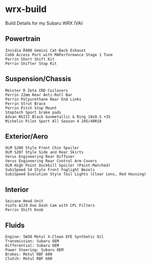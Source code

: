 # wrx-build
Build Details for my Subaru WRX (VA)

## Powertrain
    Invidia R400 Gemini Cat-Back Exhaust
    Cobb Access Port with MAPerformance Stage 1 Tune
    Perrin Short Shift Kit
    Perrin Shifter Stop Kit

## Suspension/Chassis
    Meister R Zeta CRD Coilovers
    Perrin 22mm Rear Anti-Roll Bar
    Perrin Polyurethane Rear End Links
    Perrin Strut Brace
    Perrin Pitch Stop Mount
    Stoptech Sport brake pads
    Advan RGIII Black Gunmetallic & Ring 18x9.5 +35
    Michelin Pilot Sport All Season 4 245/40R18
    

## Exterior/Aero
    OLM S208 Style Front Chin Spoiler
    OLM S207 Style Side and Rear Skirts
    Verus Engineering Rear Diffuser
    Verus Engineering Rear Control Arm Covers
    OLM High Point Duckbill Spoiler (Paint-Matched)
    SubiSpeed S4 Style Front Foglight Bezels
    SubiSpeed Evolution Style Tail Lights (Clear Lens, Red Housing)

## Interior
    Seicane Head Unit
    Viofo A129 Duo Dash Cam with CPL Filters
    Perrin Shift Knob
    
## Fluids
    Engine: 5W30 Motul X-Clean EFE Synthetic Oil
    Transmission: Subaru OEM
    Differential: Subaru OEM
    Power Steering: Subaru OEM
    Brakes: Motul RBF 600
    Clutch: Motul RBF 600
